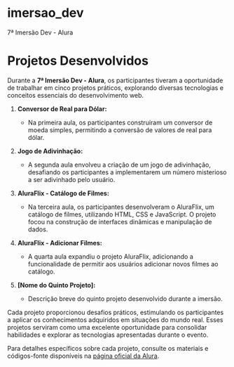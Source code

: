 # imersao_dev
7ª Imersão Dev -  Alura

# Projetos Desenvolvidos

Durante a **7ª Imersão Dev - Alura**, os participantes tiveram a oportunidade de trabalhar em cinco projetos práticos, explorando diversas tecnologias e conceitos essenciais do desenvolvimento web.

1. **Conversor de Real para Dólar:**
   - Na primeira aula, os participantes construíram um conversor de moeda simples, permitindo a conversão de valores de real para dólar.

2. **Jogo de Adivinhação:**
   - A segunda aula envolveu a criação de um jogo de adivinhação, desafiando os participantes a implementarem um número misterioso a ser adivinhado pelo usuário.

3. **AluraFlix - Catálogo de Filmes:**
   - Na terceira aula, os participantes desenvolveram o AluraFlix, um catálogo de filmes, utilizando HTML, CSS e JavaScript. O projeto focou na construção de interfaces dinâmicas e manipulação de dados.

4. **AluraFlix - Adicionar Filmes:**
   - A quarta aula expandiu o projeto AluraFlix, adicionando a funcionalidade de permitir aos usuários adicionar novos filmes ao catálogo.

5. **[Nome do Quinto Projeto]:**
   - Descrição breve do quinto projeto desenvolvido durante a imersão.

Cada projeto proporcionou desafios práticos, estimulando os participantes a aplicar os conhecimentos adquiridos em situações do mundo real. Esses projetos serviram como uma excelente oportunidade para consolidar habilidades e explorar as tecnologias apresentadas durante o evento.

Para detalhes específicos sobre cada projeto, consulte os materiais e códigos-fonte disponíveis na [página oficial da Alura](https://www.alura.com.br/).
